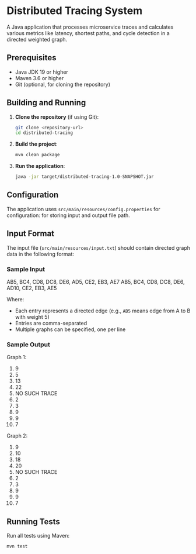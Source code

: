 # Distributed Tracing System

A Java application that processes microservice traces and calculates various metrics like latency, shortest paths, and cycle detection in a directed weighted graph.

## Prerequisites

- Java JDK 19 or higher
- Maven 3.6 or higher
- Git (optional, for cloning the repository)


## Building and Running

1. **Clone the repository** (if using Git):
   ```bash
   git clone <repository-url>
   cd distributed-tracing
   ```

2. **Build the project**:
   ```bash
   mvn clean package
   ```

3. **Run the application**:
   ```bash
   java -jar target/distributed-tracing-1.0-SNAPSHOT.jar
   ```
## Configuration

The application uses `src/main/resources/config.properties` for configuration: for storing input and output file path.

## Input Format

The input file (`src/main/resources/input.txt`) should contain directed graph data in the following format:

### Sample Input
AB5, BC4, CD8, DC8, DE6, AD5, CE2, EB3, AE7
AB5, BC4, CD8, DC8, DE6, AD10, CE2, EB3, AE5

Where:
- Each entry represents a directed edge (e.g., `AB5` means edge from A to B with weight 5)
- Entries are comma-separated
- Multiple graphs can be specified, one per line

### Sample Output
Graph 1:
1. 9
2. 5
3. 13
4. 22
5. NO SUCH TRACE
6. 2
7. 3
8. 9
9. 9
10. 7

Graph 2:
1. 9
2. 10
3. 18
4. 20
5. NO SUCH TRACE
6. 2
7. 3
8. 9
9. 9
10. 7


## Running Tests

Run all tests using Maven:
```bash
mvn test
```

